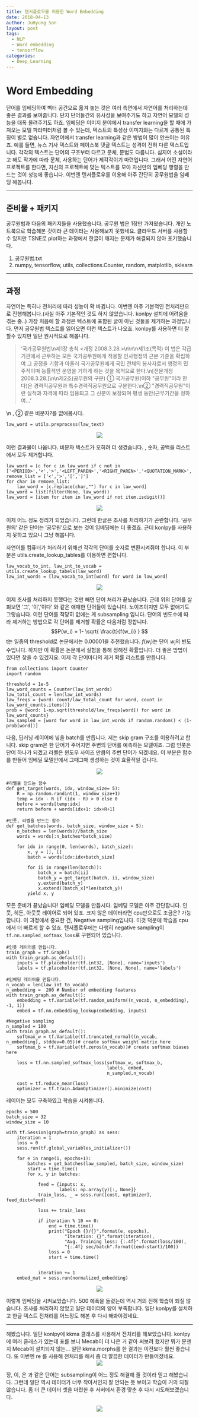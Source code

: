 ```yaml
---
title: 텐서플로우를 이용한 Word Embedding
date: 2018-04-13
author: JuHyung Son
layout: post
tags:
  - NLP
  - Word embedding
  - tensorflow
categories:
  - Deep_Learning
---
```


# Word Embedding

단어를 임베딩하여 벡터 공간으로  옮겨 놓는 것은 여러 측면에서 자연어를 처리하는데 좋은 결과를 보여줍니다. 단지 단어들간의 유사성을 보여주기도 하고 자연어 모델의 성능을 대폭 올려주기도 하죠. 임베딩은 이미지 분야에서 transfer learning을 할 때에 가져오는 모델 파라미터처럼 볼 수 있는데, 텍스트의 특성상 이미지와는 다르게 공통된 특징이 별로 없습니다. 자연어에서 transfer learning과 같은 방법이 많이 안쓰이는 이유죠. 예를 들면, 뉴스 기사 텍스트와 페이스북 댓글 텍스트는 성격이 전혀 다른 텍스트입니다. 각각의 텍스트는 단어의 구조부터 다르고 문체, 문법도 다릅니다. 심지어 소설이라고 해도 작가에 따라 문체, 사용하는 단어가 제각각이기 마련입니다. 그래서 어떤 자연어 프로젝트를 한다면, 자신의 프로젝트에 맞는 텍스트를 모아 자신만의 임베딩 행렬을 만드는 것이 성능에 좋습니다. 이번엔 텐서플로우를 이용해 아주 간단히 공무원법을 임베딩 해봅니다.
- - - -

## 준비물 + 패키지

공무원법과 다음의 패키지들을 사용했습니다. 공무원 법은 1장만 가져왔습니다. 개인 노트북으로 학습해본 것이라 큰 데이터는 사용해보지 못했네요. 클라우드 서버를 사용할 수 있지만 TSNE로 plot하는 과정에서 한글이 깨지는 문제가 해결되지 않아 포기했습니다.
1. 공무원법.txt
2. numpy, tensorflow, utils, collections.Counter, random, matplotlib, sklearn
- - - -

## 과정

자연어는 특히나 전처리에 따라 성능이 확 바뀝니다. 이번엔 아주 기본적인 전처리만으로 진행해봅니다.(사실 아주 기본적인 것도 하지 않았습니다. konlpy 설치에 어려움을 겪는 중..)
가장 처음에 할 과정은 텍스트에 포함된 글이 아닌 것들을 제거하는 과정입니다. 먼저 공무원법 텍스트를 읽어오면 이런 텍스트가 나오죠. konlpy를 사용하면 더 잘할수 있지만 일단 원시적으로 해봅니다.

> ‘국가공무원법\n제1장 총칙 <개정 2008.3.28.>\n\n\n제1조(목적) 이 법은 각급 기관에서 근무하는 모든 국가공무원에게 적용할 인사행정의 근본 기준을 확립하여 그 공정을 기함과 아울러 국가공무원에게 국민 전체의 봉사자로서 행정의 민주적이며 능률적인 운영을 기하게 하는 것을 목적으로 한다.\n[전문개정 2008.3.28.]\n\n제2조(공무원의 구분) ① 국가공무원(이하 "공무원"이라 한다)은 경력직공무원과 특수경력직공무원으로 구분한다.\n② "경력직공무원"이란 실적과 자격에 따라 임용되고 그 신분이 보장되며 평생 동안(근무기간을 정하여...’

\n , ② 같은 비문자?를 없애봅시다.
```
law_word = utils.preprocess(law_text)
```

<div align="center"> <img src="/image/embedding/1.jpg" /> </div>

이런 결과물이 나옵니다. 비문자 텍스트가 오히려 더 생겼습니다. <PERIOD>, 숫자, 공백을 리스트에서 모두 제거합니다.
```
law_word = [c for c in law_word if c not in ['<PERIOD>','<','>','<LEFT_PAREN>','<RIGHT_PAREN>','<QUOTATION_MARK>','<COMMA>']]
remove_list = ['<','>','[',']']
for char in remove_list:
	law_word = [c.replace(char,"") for c in law_word]
law_word = list(filter(None, law_word))
law_word = [item for item in law_word if not item.isdigit()]
```

 <div align="center"> <img src="/image/embedding/2.jpg" /> </div>

이제 어느 정도 정리가 되었습니다. 그런데 한글은 조사를 처리하기가 곤란합니다. ‘공무원의’ 같은 단어는 ‘공무원’으로 보는 것이 임베딩에는 더 좋겠죠. 근데 konlpy를 사용하지 못하고 있으니 그냥 해봅니다.

자연어를 컴퓨터가 처리하기 위해선 각각의 단어를 숫자로 변환시켜줘야 합니다. 이 부분은 utils.create_lookup_tables를 이용하면 편합니다.

```
law_vocab_to_int, law_int_to_vocab = utils.create_lookup_tabels(law_word)
law_int_words = [law_vocab_to_int[word] for word in law_word]
```

<div align="center"> <img src="/image/embedding/3.jpg" /> </div>

이제 조사를 처리하지 못했다는 것만 빼면 단어 처리가 끝났습니다. 근데 위의 단어를 살펴보면 ‘그’, ‘이’,’이다’ 와 같은 애매한 단어들이 있습니다. 노이즈이지만 모두 없애기도 그렇습니다. 이런 단어를 적당히 없애는 게 subsampling 입니다. 단어의 빈도수에 따라 제거하는 방법으로 각 단어를 제거할 확률은 다음처럼 정합니다. $$P(w_i) = 1- \sqrt{ \frac{t}{f(w_i)} } $$
t는 일종의 threshold로 논문에서는 0.00001을 추천했습니다. $f(w_i)$는 단어 $w_i$의 빈도수입니다. 하지만 이 확률은 논문에서 실험을 통해 정해진 확률입니다. 더 좋은 방법이 있다면 찾을 수 있겠지요. 이제 각 단어마다의 제거 확률 리스트를 만듭니다.

```
from collections import Counter
import random

threshold = 1e-5
law_word_counts = Counter(law_int_words)
law_total_count = len(law_int_words)
law_freqs = {word: count/law_total_count for word, count in law_word_counts.items()}
prob = {word: 1-np.sqrt(threshold/law_freqs[word]) for word in law_word_counts}
law_sampled = [word for word in law_int_words if random.random() < (1-prob[word])]
```

다음, 딥러닝 레이어에 넣을 batch를 만듭니다. 저는 skip gram 구조를 이용하려고 합니다. skip gram은 한 단어가 주어지면 주변의 단어를 예측하는 모델이죠. 그럼 인풋은 단어 하나가 되겠고 라벨은  윈도우 사이즈 만큼의 주변 단어가 되겠네요. 이 부분은 함수를 만들어 임베딜 모델안에서 그때그때 생성하는 것이 효율적일 겁니다.

<div align="center"> <img src="/image/embedding/4.jpg" /> </div>

```
#라벨을 만드는 함수
def get_target(words, idx, window_size= 5):
	R = np.random.randint(1, window_size+1)
	temp = idx - R if (idx - R) > 0 else 0
	before = words[temp:idx]
	return before + words[idx+1: idx+R+1]

#인풋, 라벨을 만드는 함수
def get_batches(words, batch_size, window_size = 5):
	n_batches = len(words)//batch_size
	words = words[:n_batches*batch_size)

	for idx in range(0, len(words), batch_size):
		x, y = [], []
		batch = words[idx:idx+batch_size]

		for ii in range(len(batch)):
			batch_x = batch[ii]
			batch_y = get_target(batch, ii, window_size)
			y.extend(batch_y)
			x.extend([batch_x]*len(batch_y))
		yield x, y
```

모든 준비가 끝났습니다! 임베딩 모델을 만듭시다. 임베딩 모델은 아주 간단합니다. 인풋, 히든, 아웃풋 레이어로 되어 있죠. 크지 않은 데이터라면 cpu만으로도 조금은? 가능합니다. 이 과정에서 중요한 건, Negative sampling입니다. 이것 덕분에 학습을 cpu에서 더 빠르게 할 수 있죠. 텐서플로우에는 다행히 negative sampling이 `tf.nn.sampled_softmax_loss`로 구현되어 있습니다.
```
#인풋 레이어를 만듭니다.
train_graph = tf.Graph()
with train_graph.as_default():
    inputs = tf.placeholder(tf.int32, [None], name='inputs')
    labels = tf.placeholder(tf.int32, [None, None], name='labels')

#임베딩 레이어를 만듭니다.
n_vocab = len(law_int_to_vocab)
n_embedding =  200 # Number of embedding features
with train_graph.as_default():
    embedding = tf.Variable(tf.random_uniform((n_vocab, n_embedding), -1, 1))
    embed = tf.nn.embedding_lookup(embedding, inputs)

#Negative sampling
n_sampled = 100
with train_graph.as_default():
    softmax_w = tf.Variable(tf.truncated_normal((n_vocab, n_embedding), stddev=0.05))# create softmax weight matrix here
    softmax_b = tf.Variable(tf.zeros(n_vocab))# create softmax biases here

    loss = tf.nn.sampled_softmax_loss(softmax_w, softmax_b,
                                      labels, embed,
                                      n_sampled,n_vocab)

    cost = tf.reduce_mean(loss)
    optimizer = tf.train.AdamOptimizer().minimize(cost)
```

레이어는 모두 구축하였고 학습을 시켜봅니다.

```
epochs = 500
batch_size = 32
window_size = 10

with tf.Session(graph=train_graph) as sess:
    iteration = 1
    loss = 0
    sess.run(tf.global_variables_initializer())

    for e in range(1, epochs+1):
        batches = get_batches(law_sampled, batch_size, window_size)
        start = time.time()
        for x, y in batches:

            feed = {inputs: x,
                    labels: np.array(y)[:, None]}
            train_loss, _ = sess.run([cost, optimizer], feed_dict=feed)

            loss += train_loss

            if iteration % 10 == 0:
                end = time.time()
                print("Epoch {}/{}".format(e, epochs),
                      "Iteration: {}".format(iteration),
                      "Avg. Training loss: {:.4f}".format(loss/100),
                      "{:.4f} sec/batch".format((end-start)/100))
                loss = 0
                start = time.time()


            iteration += 1
    embed_mat = sess.run(normalized_embedding)
```

<div align="center"> <img src="/image/embedding/5.jpg" /> </div>

이렇게 임베딩을 시켜보았습니다. 500 에폭을 돌렸는데 역시 거의 전혀 학습이 되질 않습니다. 조사를 처리하지 않았고 일단 데이터의 양이 부족합니다. 일단 konlpy를 설치하고 한글 텍스트 전처리를 어느정도 해본 후 다시 해봐야겠네요.
<hr>
해봤습니다. 일단 konlpy에 kkma 클래스를 사용해서 전처리를 해보았습니다. konlpy에 여러 클래스가 있는데 표를 보니 Mecab이 더 나은 거 같아 써보려 했지만 뭐가 문젠지 Mecab이 설치되지 않는... 일단 kkma.morphs를 한 결과는 이전보다 훨씬 좋습니다. 또 이번엔 re 를 사용해 전처리를 해서 좀 더 깔끔한 데이터가 만들어졌네요.

<div align="center"> <img src="/image/embedding/6.jpg" /> </div>

장, 이, 은 과 같은 단어는 subsampling이 어느 정도 해결해 줄 것이라 믿고 해봤습니다. 그런데 일단 역시 데이터가 너무 작아서인지 잘 안되는 듯 보이고 학습이 거의 되질 않습니다. 좀 더 큰 데이터 셋을 마련한 후 서버에서 환경 맞춘 후 다시 시도해보겠습니다.
<div align="center"> <img src="/image/embedding/7.jpg" /> </div>
